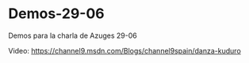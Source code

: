 # Demos-29-06
Demos para la charla de Azuges 29-06

Video: https://channel9.msdn.com/Blogs/channel9spain/danza-kuduro
